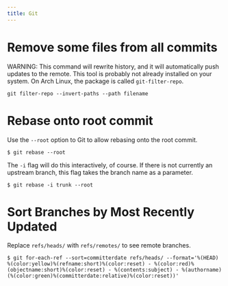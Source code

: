 ```yaml
---
title: Git
---
```


# Remove some files from all commits

WARNING: This command will rewrite history, and it will automatically push
updates to the remote. This tool is probably not already installed on your
system. On Arch Linux, the package is called `git-filter-repo`.

```bash-session
git filter-repo --invert-paths --path filename
```

# Rebase onto root commit

Use the `--root` option to Git to allow rebasing onto the root commit.

```bash-session
$ git rebase --root
```

The `-i` flag will do this interactively, of course. If there is not currently
an upstream branch, this flag takes the branch name as a parameter.

```bash-session
$ git rebase -i trunk --root
```

# Sort Branches by Most Recently Updated

Replace `refs/heads/` with `refs/remotes/` to see remote branches.

```bash-session
$ git for-each-ref --sort=committerdate refs/heads/ --format='%(HEAD) %(color:yellow)%(refname:short)%(color:reset) - %(color:red)%(objectname:short)%(color:reset) - %(contents:subject) - %(authorname) (%(color:green)%(committerdate:relative)%(color:reset))'
```
